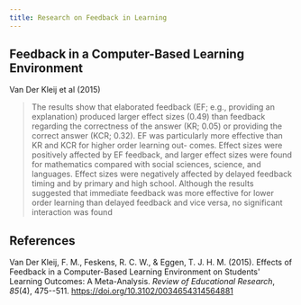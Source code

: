 ```yaml
---
title: Research on Feedback in Learning
---
```

## Feedback in a Computer-Based Learning Environment

Van Der Kleij et al (2015) 

> The results show that elaborated feedback (EF; e.g., providing an explanation) produced larger effect sizes (0.49) than feedback regarding the correctness of the answer (KR; 0.05) or providing the correct answer (KCR; 0.32). EF was particularly more effective than KR and KCR for higher order learning out- comes. Effect sizes were positively affected by EF feedback, and larger effect sizes were found for mathematics compared with social sciences, science, and languages. Effect sizes were negatively affected by delayed feedback timing and by primary and high school. Although the results suggested that immediate feedback was more effective for lower order learning than delayed feedback and vice versa, no significant interaction was found

## References 

Van Der Kleij, F. M., Feskens, R. C. W., & Eggen, T. J. H. M. (2015). Effects of Feedback in a Computer-Based Learning Environment on Students' Learning Outcomes: A Meta-Analysis. *Review of Educational Research*, *85*(4), 475--511. <https://doi.org/10.3102/0034654314564881>